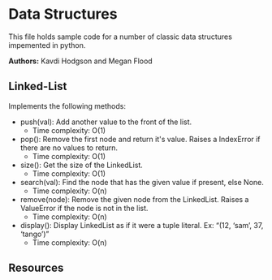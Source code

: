 # Data Structures
This file holds sample code for a number of classic data structures impemented in python.

**Authors:** Kavdi Hodgson and Megan Flood

## Linked-List
Implements the following methods:
- push(val): Add another value to the front of the list.
    - Time complexity: O(1)
- pop(): Remove the first node and return it's value. Raises a IndexError if there are no values to return.
    - Time complexity: O(1)
- size(): Get the size of the LinkedList.
    - Time complexity: O(1)
- search(val): Find the node that has the given value if present, else None.
    - Time complexity: O(n)
- remove(node): Remove the given node from the LinkedList. Raises a ValueError if the node is not in the list.
    - Time complexity: O(n)
- display(): Display LinkedList as if it were a tuple literal. Ex: “(12, ‘sam’, 37, ‘tango’)”
    - Time complexity: O(n)

## Resources



